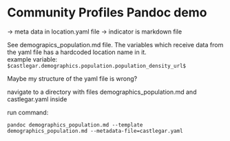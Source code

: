 # Community Profiles Pandoc demo

-> meta data in location.yaml file
-> indicator is markdown file

See demograpics_population.md file. The variables which receive data from the yaml file has a hardcoded location name in it.  
example variable: ```$castlegar.demographics.population.population_density_url$```

Maybe my structure of the yaml file is wrong?

navigate to a directory with files demographics_population.md and castlegar.yaml inside

run command:
```
pandoc demographics_population.md --template demographics_population.md --metadata-file=castlegar.yaml
```

